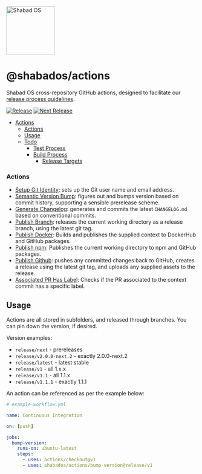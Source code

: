 <img src="https://raw.githubusercontent.com/shabados/presenter/dev/resources/icon.png" width="128" alt="Shabad OS">

# @shabados/actions

Shabad OS cross-repository GitHub actions, designed to facilitate our [release process guidelines](https://github.com/shabados/.github/wiki/Project-Management).

[![Release][release-image]][release-url]
[![Next Release][next-image]][next-url]

- [Actions](#actions)
    - [Actions](#actions-1)
  - [Usage](#usage)
  - [Todo](#todo)
    - [Test Process](#test-process)
    - [Build Process](#build-process)
      - [Release Targets](#release-targets)

### Actions

- [Setup Git Identity](setup-git-identity/): sets up the Git user name and email address.
- [Semantic Version Bump](bump-version/): figures out and bumps version based on commit history, supporting a sensible prerelease scheme.
- [Generate Changelog](generate-changelog/): generates and commits the latest `CHANGELOG.md` based on conventional commits.
- [Publish Branch](publish-branch/): releases the current working directory as a release branch, using the latest git tag.
- [Publish Docker](publish-docker/): Builds and publishes the supplied context to DockerHub and GitHub packages.
- [Publish npm](publish-npm/): Publishes the current working directory to npm and GitHub packages.
- [Publish Github](publish-github/): pushes any committed changes back to GitHub, creates a release using the latest git tag, and uploads any supplied assets to the release.
- [Associated PR Has Label](commit-pr-has-label/): Checks if the PR associated to the context commit has a specific label.

## Usage

Actions are all stored in subfolders, and released through branches. You can pin down the version, if desired.

Version examples:

- `release/next` - prereleases
- `release/v2.0.0-next.2` - exactly 2.0.0-next.2
- `release/latest` - latest stable
- `release/v1` - all 1.x.x
- `release/v1.1` - all 1.1.x
- `release/v1.1.1` - exactly 1.1.1

An action can be referenced as per the example below:

```yaml
# example-workflow.yml

name: Continuous Integration

on: [push]

jobs:
  bump-version:
    runs-on: ubuntu-latest
    steps:
      - uses: actions/checkout@v1
      - uses: shabados/actions/bump-version@release/v1
```

[release-image]: https://img.shields.io/github/workflow/status/shabados/actions/Release/main.svg?label=release
[release-url]: https://github.com/shabados/actions/actions?query=workflow%3A%22Release%22+branch%3Amain
[next-image]: https://img.shields.io/github/workflow/status/shabados/actions/Next%20Release/main.svg?label=next%20release
[next-url]: https://github.com/shabados/actions/actions?query=workflow%3A%22Next+Release%22+branch%3Amain
